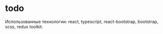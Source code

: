 # todo

Использованные технологии:
react, typescript, react-bootstrap, bootstrap, scss, redux toolkit.
